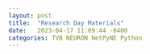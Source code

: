 ```yaml
---
layout: post
title:  "Research Day Materials"
date:   2023-04-17 11:09:44 -0400
categories: TVB NEURON NetPyNE Python
---
```

